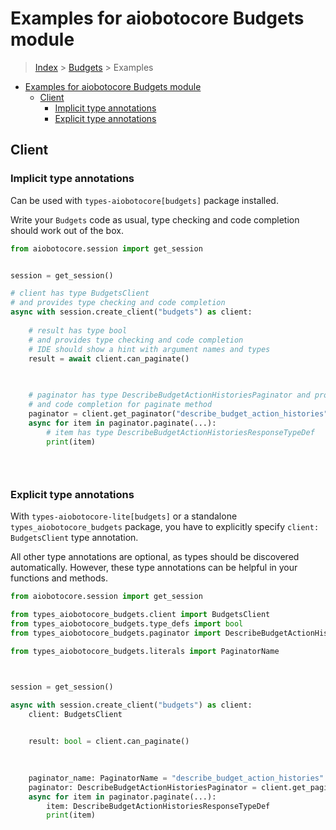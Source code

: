 <a id="examples-for-aiobotocore-budgets-module"></a>

# Examples for aiobotocore Budgets module

> [Index](../README.md) > [Budgets](./README.md) > Examples

- [Examples for aiobotocore Budgets module](#examples-for-aiobotocore-budgets-module)
  - [Client](#client)
    - [Implicit type annotations](#implicit-type-annotations)
    - [Explicit type annotations](#explicit-type-annotations)

<a id="client"></a>

## Client

<a id="implicit-type-annotations"></a>

### Implicit type annotations

Can be used with `types-aiobotocore[budgets]` package installed.

Write your `Budgets` code as usual, type checking and code completion should
work out of the box.

```python
from aiobotocore.session import get_session


session = get_session()

# client has type BudgetsClient
# and provides type checking and code completion
async with session.create_client("budgets") as client:
    
    # result has type bool
    # and provides type checking and code completion
    # IDE should show a hint with argument names and types
    result = await client.can_paginate()
    

    
    # paginator has type DescribeBudgetActionHistoriesPaginator and provides type checking
    # and code completion for paginate method
    paginator = client.get_paginator("describe_budget_action_histories")
    async for item in paginator.paginate(...):
        # item has type DescribeBudgetActionHistoriesResponseTypeDef
        print(item)
    

    
```

<a id="explicit-type-annotations"></a>

### Explicit type annotations

With `types-aiobotocore-lite[budgets]` or a standalone
`types_aiobotocore_budgets` package, you have to explicitly specify
`client: BudgetsClient` type annotation.

All other type annotations are optional, as types should be discovered
automatically. However, these type annotations can be helpful in your functions
and methods.

```python
from aiobotocore.session import get_session

from types_aiobotocore_budgets.client import BudgetsClient
from types_aiobotocore_budgets.type_defs import bool
from types_aiobotocore_budgets.paginator import DescribeBudgetActionHistoriesPaginator

from types_aiobotocore_budgets.literals import PaginatorName



session = get_session()

async with session.create_client("budgets") as client:
    client: BudgetsClient

    
    result: bool = client.can_paginate()
    

    
    paginator_name: PaginatorName = "describe_budget_action_histories"
    paginator: DescribeBudgetActionHistoriesPaginator = client.get_paginator(paginator_name)
    async for item in paginator.paginate(...):
        item: DescribeBudgetActionHistoriesResponseTypeDef
        print(item)
    

    
```
